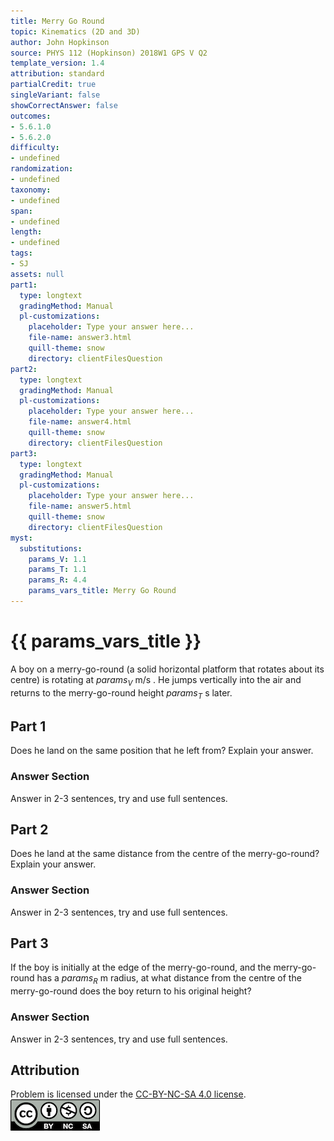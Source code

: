 ```yaml
---
title: Merry Go Round
topic: Kinematics (2D and 3D)
author: John Hopkinson
source: PHYS 112 (Hopkinson) 2018W1 GPS V Q2
template_version: 1.4
attribution: standard
partialCredit: true
singleVariant: false
showCorrectAnswer: false
outcomes:
- 5.6.1.0
- 5.6.2.0
difficulty:
- undefined
randomization:
- undefined
taxonomy:
- undefined
span:
- undefined
length:
- undefined
tags:
- SJ
assets: null
part1:
  type: longtext
  gradingMethod: Manual
  pl-customizations:
    placeholder: Type your answer here...
    file-name: answer3.html
    quill-theme: snow
    directory: clientFilesQuestion
part2:
  type: longtext
  gradingMethod: Manual
  pl-customizations:
    placeholder: Type your answer here...
    file-name: answer4.html
    quill-theme: snow
    directory: clientFilesQuestion
part3:
  type: longtext
  gradingMethod: Manual
  pl-customizations:
    placeholder: Type your answer here...
    file-name: answer5.html
    quill-theme: snow
    directory: clientFilesQuestion
myst:
  substitutions:
    params_V: 1.1
    params_T: 1.1
    params_R: 4.4
    params_vars_title: Merry Go Round
---
```

# {{ params_vars_title }}
A boy on a merry-go-round (a solid horizontal platform that rotates about its centre) is rotating at ${{ params_V }}$ m/s . He jumps vertically into the air and returns to the merry-go-round height ${{ params_T }}$ s later.

## Part 1

Does he land on the same position that he left from? Explain your answer.

### Answer Section

Answer in 2-3 sentences, try and use full sentences.

## Part 2

Does he land at the same distance from the centre of the merry-go-round? Explain your answer.

### Answer Section

Answer in 2-3 sentences, try and use full sentences.

## Part 3

If the boy is initially at the edge of the merry-go-round, and the merry-go-round has a ${{ params_R }}$ m radius, at what distance from the centre of the merry-go-round does the boy return to his original height?

### Answer Section

Answer in 2-3 sentences, try and use full sentences.

## Attribution

Problem is licensed under the [CC-BY-NC-SA 4.0 license](https://creativecommons.org/licenses/by-nc-sa/4.0/).<br> ![The Creative Commons 4.0 license requiring attribution-BY, non-commercial-NC, and share-alike-SA license.](https://raw.githubusercontent.com/firasm/bits/master/by-nc-sa.png)